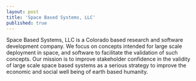 ```yaml
---
layout: post
title: 'Space Based Systems, LLC'
published: true
---
```

Space Based Systems, LLC is a Colorado based research and software development company. We focus on concepts intended for large scale deployment in space, and software to facilitate the validation of such concepts. Our mission is to improve stakeholder confidence in the validity of large scale space based systems as a serious strategy to improve the economic and social well being of earth based humanity.